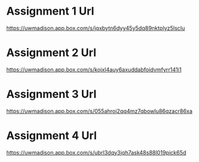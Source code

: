 # Assignment 1 Url
https://uwmadison.app.box.com/s/jqxbytn6dyy45y5dq89nktplyz5lsclu

# Assignment 2 Url
https://uwmadison.app.box.com/s/kojxl4auy6axuddabfoidvmfyrr141i1

# Assignment 3 Url
https://uwmadison.app.box.com/s/055ahroj2qq4mz7qbowlu86qzacr86xa

# Assignment 4 Url
https://uwmadison.app.box.com/s/ubrl3dqy3jqh7ask48s88l019pick65d

